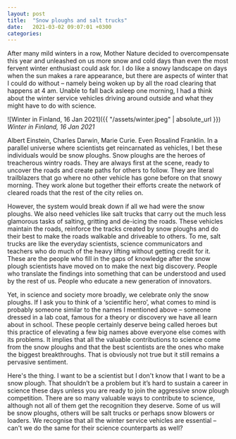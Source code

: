 ```yaml
---
layout: post
title:  "Snow ploughs and salt trucks"
date:   2021-03-02 09:07:01 +0300
categories:
---
```


After many mild winters in a row, Mother Nature decided to overcompensate this year and unleashed on us more snow and cold days than even the most fervent winter enthusiast could ask for. I do like a snowy landscape on days when the sun makes a rare appearance, but there are aspects of winter that I could do without – namely being woken up by all the road clearing that happens at 4 am. Unable to fall back asleep one morning, I had a think about the winter service vehicles driving around outside and what they might have to do with science.

![Winter in Finland, 16 Jan 2021]({{ "/assets/winter.jpeg" | absolute_url }})
*Winter in Finland, 16 Jan 2021*

Albert Einstein, Charles Darwin, Marie Curie. Even Rosalind Franklin. In a parallel universe where scientists get reincarnated as vehicles, I bet these individuals would be snow ploughs. Snow ploughs are the heroes of treacherous wintry roads. They are always first at the scene, ready to uncover the roads and create paths for others to follow. They are literal trailblazers that go where no other vehicle has gone before on that snowy morning. They work alone but together their efforts create the network of cleared roads that the rest of the city relies on.

However, the system would break down if all we had were the snow ploughs. We also need vehicles like salt trucks that carry out the much less glamorous tasks of salting, gritting and de-icing the roads. These vehicles maintain the roads, reinforce the tracks created by snow ploughs and do their best to make the roads walkable and driveable to others. To me, salt trucks are like the everyday scientists, science communicators and teachers who do much of the heavy lifting without getting credit for it. These are the people who fill in the gaps of knowledge after the snow plough scientists have moved on to make the next big discovery. People who translate the findings into something that can be understood and used by the rest of us. People who educate a new generation of innovators.

Yet, in science and society more broadly, we celebrate only the snow ploughs. If I ask you to think of a ‘scientific hero’, what comes to mind is probably someone similar to the names I mentioned above – someone dressed in a lab coat, famous for a theory or discovery we have all learn about in school. These people certainly deserve being called heroes but this practice of elevating a few big names above everyone else comes with its problems. It implies that all the valuable contributions to science come from the snow ploughs and that the best scientists are the ones who make the biggest breakthroughs. That is obviously not true but it still remains a pervasive sentiment.

Here's the thing. I want to be a scientist but I don't know that I want to be a snow plough. That shouldn’t be a problem but it’s hard to sustain a career in science these days unless you are ready to join the aggressive snow plough competition. There are so many valuable ways to contribute to science, although not all of them get the recognition they deserve. Some of us will be snow ploughs, others will be salt trucks or perhaps snow blowers or loaders. We recognise that all the winter service vehicles are essential – can't we do the same for their science counterparts as well?
